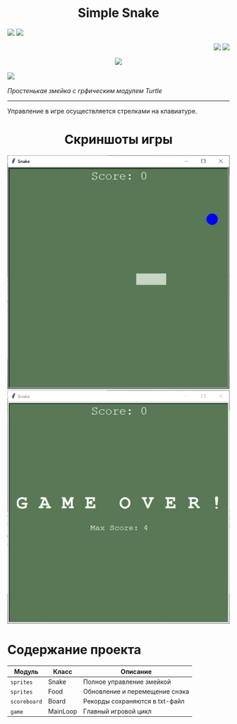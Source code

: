 
<h1 align="center">Simple Snake</h1>

<p align="left">
  <img src="https://img.shields.io/badge/made%20on-python-blue" >

  <img src="https://img.shields.io/badge/with-turtle-brightgreen">
</p>

<p align="right">
  <img src="https://img.shields.io/github/license/jonotyan/Simple-Snake">

  <img src="https://img.shields.io/badge/%20-%20-white" >


<p align="center">
  <img src="https://img.shields.io/github/stars/jonotyan/Simple-Snake">
</p>
<a src="https://t.me/openlaketv"><img src="https://img.shields.io/badge/%20more%20guides-here-informational"></a>
  


_Простенькая змейка с грфическим модулем Turtle_

---
Управление в игре осуществляется стрелками на клавиатуре.

<h1 align="center">Скриншоты игры</h1>

<p align="center">
  <img src="data/gamescreen.png", alt='Главный экран игры'>
  <img src="data/gameoverscreen.png", alt='Экран проигрыша'>
</p>

# Содержание проекта

| Модуль       | Класс    | Описание                       |
| ------------ | -------- | -------------------------------|
| `sprites`    | Snake    | Полное управление змейкой      |
| `sprites`    | Food     | Обновление и перемещение снэка |
| `scoreboard` | Board    | Рекорды сохраняются в txt-файл |
| `game      ` | MainLoop | Главный игровой цикл           |
